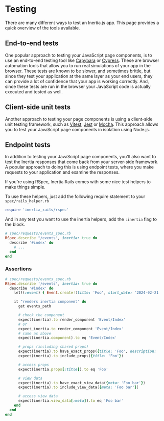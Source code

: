 # Testing

There are many different ways to test an Inertia.js app. This page provides a quick overview of the tools available.

## End-to-end tests

One popular approach to testing your JavaScript page components, is to use an end-to-end testing tool like [Capybara](https://github.com/teamcapybara/capybara) or [Cypress](https://www.cypress.io). These are browser automation tools that allow you to run real simulations of your app in the browser. These tests are known to be slower, and sometimes brittle, but since they test your application at the same layer as your end users, they can provide a lot of confidence that your app is working correctly. And, since these tests are run in the browser your JavaScript code is actually executed and tested as well.

## Client-side unit tests

Another approach to testing your page components is using a client-side unit testing framework, such as [Vitest](https://vitest.dev), [Jest](https://jestjs.io) or [Mocha](https://mochajs.org). This approach allows you to test your JavaScript page components in isolation using Node.js.

## Endpoint tests

In addition to testing your JavaScript page components, you'll also want to test the Inertia responses that come back from your server-side framework. A popular approach to doing this is using endpoint tests, where you make requests to your application and examine the responses.

If you're using RSpec, Inertia Rails comes with some nice test helpers to make things simple.

To use these helpers, just add the following require statement to your `spec/rails_helper.rb`

```ruby
require 'inertia_rails/rspec'
```

And in any test you want to use the inertia helpers, add the `:inertia` flag to the block.

```ruby
# spec/requests/events_spec.rb
RSpec.describe "/events", inertia: true do
  describe '#index' do
    # ...
  end
end
```

### Assertions

```ruby
# spec/requests/events_spec.rb
RSpec.describe '/events', inertia: true do
  describe '#index' do
    let!(:event) { Event.create!(title: 'Foo', start_date: '2024-02-21', description: 'Foo bar') }

    it "renders inertia component" do
      get events_path

      # check the component
      expect(inertia).to render_component 'Event/Index'
      # or
      expect_inertia.to render_component 'Event/Index'
      # same as above
      expect(inertia.component).to eq 'Event/Index'

      # props (including shared props)
      expect(inertia).to have_exact_props({title: 'Foo', description: 'Foo bar'})
      expect(inertia).to include_props({title: 'Foo'})

      # access props
      expect(inertia.props[:title]).to eq 'Foo'

      # view data
      expect(inertia).to have_exact_view_data({meta: 'Foo bar'})
      expect(inertia).to include_view_data({meta: 'Foo bar'})

      # access view data
      expect(inertia.view_data[:meta]).to eq 'Foo bar'
    end
  end
end
```
